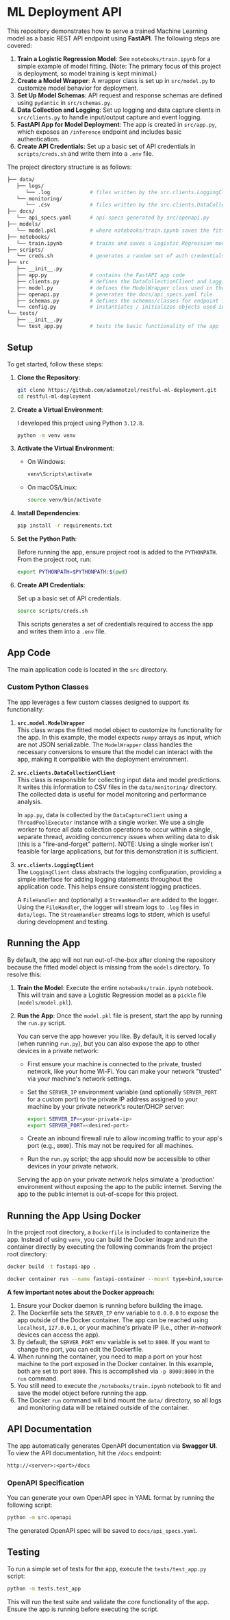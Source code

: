 # ML Deployment API

This repository demonstrates how to serve a trained Machine Learning model as a basic REST API endpoint using **FastAPI**. The following steps are covered:

1. **Train a Logistic Regression Model**: See `notebooks/train.ipynb` for a simple example of model fitting. (Note: The primary focus of this project is deployment, so model training is kept minimal.)
2. **Create a Model Wrapper**: A wrapper class is set up in `src/model.py` to customize model behavior for deployment.
3. **Set Up Model Schemas**: API request and response schemas are defined using `pydantic` in `src/schemas.py`.
4. **Data Collection and Logging**: Set up logging and data capture clients in `src/clients.py` to handle input/output capture and event logging.
5. **FastAPI App for Model Deployment**: The app is created in `src/app.py`, which exposes an `/inference` endpoint and includes basic authentication.
6. **Create API Credentials**: Set up a basic set of API credentials in `scripts/creds.sh` and write them into a `.env` file.

The project directory structure is as follows:

```bash
├── data/
   ├── logs/
      └── .log             # files written by the src.clients.LoggingClient class
   └── monitoring/
      └── .csv             # files written by the src.clients.DataCollectionClient class
├── docs/
   └── api_specs.yaml      # api specs generated by src/openapi.py
├── models/
   └── model.pkl           # where notebooks/train.ipynb saves the fitted model pkl file
├── notebooks/
   └── train.ipynb         # trains and saves a Logistic Regression model to models/model.pkl
├── scripts/
   └── creds.sh            # generates a random set of auth credentials for the app and writes them to .env
├── src
   ├── __init__.py
   ├── app.py              # contains the FastAPI app code
   ├── clients.py          # defines the DataCollectionClient and LoggingClient classes used in the app
   ├── model.py            # defines the ModelWrapper class used in the app
   ├── openapi.py          # generates the docs/api_specs.yaml file
   ├── schemas.py          # defines the schemas/classes for endpoint inputs and outputs
   └── config.py           # instantiates / initializes objects used in app.py
└── tests/
   ├── __init__.py
   └── test_app.py         # tests the basic functionality of the app
```


## Setup

To get started, follow these steps:

1. **Clone the Repository**:

   ```bash
   git clone https://github.com/adammotzel/restful-ml-deployment.git
   cd restful-ml-deployment
   ```

2. **Create a Virtual Environment**:

   I developed this project using Python `3.12.8`.

   ```bash
   python -m venv venv
   ```


3. **Activate the Virtual Environment**:

   - On Windows:

     ```bash
     venv\Scripts\activate
     ```

   - On macOS/Linux:

     ```bash
     source venv/bin/activate
     ```

4. **Install Dependencies**:

   ```bash
   pip install -r requirements.txt
   ```

5. **Set the Python Path**:

   Before running the app, ensure project root is added to the `PYTHONPATH`. From the project root, run:

   ```bash
   export PYTHONPATH=$PYTHONPATH:$(pwd)
   ```

6. **Create API Credentials**: 
   
   Set up a basic set of API credentials.
   
   ```bash
   source scripts/creds.sh
   ```
   
   This scripts generates a set of credentials required to access the app and writes them into a `.env` file.


## App Code

The main application code is located in the `src` directory.

### Custom Python Classes

The app leverages a few custom classes designed to support its functionality:

1. **`src.model.ModelWrapper`**  
   This class wraps the fitted model object to customize its functionality for the app. In this example, the model expects `numpy` arrays as input, which are not JSON serializable. The `ModelWrapper` class handles the necessary conversions to ensure that the model can interact with the app, making it compatible with the deployment environment.

2. **`src.clients.DataCollectionClient`**  
   This class is responsible for collecting input data and model predictions. It writes this information to CSV files in the `data/monitoring/` directory. The collected data is useful for model monitoring and performance analysis.

   In `app.py`, data is collected by the `DataCaptureClient` using a `ThreadPoolExecutor` instance with a single worker. We use a single worker to force all data collection operations to occur within a single, separate thread, avoiding concurrency issues when writing data to disk (this is a "fire-and-forget" pattern). NOTE: Using a single worker isn't feasible for large applications, but for this demonstration it is sufficient.

3. **`src.clients.LoggingClient`**  
   The `LoggingClient` class abstracts the logging configuration, providing a simple interface for adding logging statements throughout the application code. This helps ensure consistent logging practices. 
   
   A `FileHandler` and (optionally) a `StreamHandler` are added to the logger. Using the `FileHandler`, the logger will stream logs to `.log` files in `data/logs`. The `StreamHandler` streams logs to stderr, which is useful during development and testing.


## Running the App

By default, the app will not run out-of-the-box after cloning the repository because the fitted model object is missing from the `models` directory. To resolve this:

1. **Train the Model**: Execute the entire `notebooks/train.ipynb` notebook. This will train and save a Logistic Regression model as a `pickle` file (`models/model.pkl`).

2. **Run the App**: Once the `model.pkl` file is present, start the app by running the `run.py` script.

   You can serve the app however you like. By default, it is served locally (when running `run.py`), but you can also expose the app to other devices in a private network:

      - First ensure your machine is connected to the private, trusted network, like your home Wi-Fi. You can make your network "trusted" via your machine's network settings.
      - Set the `SERVER_IP` environment variable (and optionally `SERVER_PORT` for a custom port) to the private IP address assigned to your machine by your private network's router/DHCP server:

         ```bash
         export SERVER_IP=<your-private-ip>
         export SERVER_PORT=<desired-port>
         ```

      - Create an inbound firewall rule to allow incoming traffic to your app's port (e.g., `8000`). This may not be required for all machines.
      - Run the `run.py` script; the app should now be accessible to other devices in your private network.

      Serving the app on your private network helps simulate a 'production' environment without exposing the app to the public internet. Serving the app to the public internet is out-of-scope for this project.


## Running the App Using Docker

In the project root directory, a `Dockerfile` is included to containerize the app. Instead of using `venv`, you can build the Docker image and run the container directly by executing the following commands from the project root directory:

```bash
docker build -t fastapi-app .
```
```bash
docker container run --name fastapi-container --mount type=bind,source=$PWD/data,target=/app/data -p 8000:8000 fastapi-app
```

**A few important notes about the Docker approach:**

1. Ensure your Docker daemon is running before building the image.
2. The Dockerfile sets the `SERVER_IP` env variable to `0.0.0.0` to expose the app outside of the Docker container. The app can be reached using `localhost`, `127.0.0.1`, or your machine's private IP (i.e., other *in-network* devices can access the app).
3. By default, the `SERVER_PORT` env variable is set to `8000`. If you want to change the port, you can edit the Dockerfile.
4. When running the container, you need to map a port on your host machine to the port exposed in the Docker container. In this example, both are set to port `8000`. This is accomplished via `-p 8000:8000` in the `run` command. 
5. You still need to execute the `/notebooks/train.ipynb` notebook to fit and save the model object before running the app.
6. The Docker `run` command will bind mount the `data/` directory, so all logs and monitoring data will be retained outside of the container. 


## API Documentation

The app automatically generates OpenAPI documentation via **Swagger UI**. To view the API documentation, hit the `/docs` endpoint:

```
http://<server>:<port>/docs
```


### OpenAPI Specification

You can generate your own OpenAPI spec in YAML format by running the following script:

```bash
python -m src.openapi
```

The generated OpenAPI spec will be saved to `docs/api_specs.yaml`.


## Testing

To run a simple set of tests for the app, execute the `tests/test_app.py` script:

```bash
python -m tests.test_app
```

This will run the test suite and validate the core functionality of the app. Ensure the app is running before executing the script.
